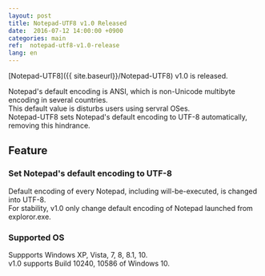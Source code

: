 ```yaml
---
layout: post
title: Notepad-UTF8 v1.0 Released
date:  2016-07-12 14:00:00 +0900
categories: main
ref:  notepad-utf8-v1.0-release
lang: en
---
```


[Notepad-UTF8]({{ site.baseurl}}/Notepad-UTF8) v1.0 is released.

Notepad's default encoding is ANSI, which is non-Unicode multibyte encoding in several countries.  
This default value is disturbs users using servral OSes.  
Notepad-UTF8 sets Notepad's default encoding to UTF-8 automatically, removing this hindrance.  

## Feature

### Set Notepad's default encoding to UTF-8
Default encoding of every Notepad, including will-be-executed, is changed into UTF-8.  
For stability, v1.0 only change default encoding of Notepad launched from exploror.exe.

### Supported OS
Suppports Windows XP, Vista, 7, 8, 8.1, 10.  
v1.0 supports Build 10240, 10586 of Windows 10.  
